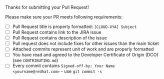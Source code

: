 Thanks for submitting your Pull Request!

Please make sure your PR meets following requirements:

- [ ] Pull Request title is properly formatted: `[CLOUD-XYA] Subject`
- [ ] Pull Request contains link to the JIRA issue
- [ ] Pull Request contains description of the issue
- [ ] Pull request does not include fixes for other issues than the main ticket
- [ ] Attached commits represent unit of work and are properly formatted
- [ ] You have read and agreed to the Developer Certificate of Origin (DCO) (see `CONTRIBUTING.md`)
- [ ] Every commit contains `Signed-off-by: Your Name <yourname@redhat.com>` - use `git commit -s`
